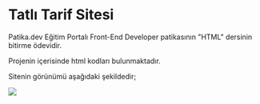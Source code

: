 # Tatlı Tarif Sitesi #

Patika.dev Eğitim Portalı Front-End Developer patikasının "HTML" dersinin bitirme ödevidir.


Projenin içerisinde html kodları bulunmaktadır.



Sitenin görünümü aşağıdaki şekildedir;



![](images/web%20sitesi%20görseli.png)
